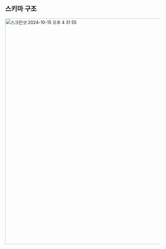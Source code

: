 ## 스키마 구조
<img width="732" alt="스크린샷 2024-10-15 오후 4 31 55" src="https://github.com/user-attachments/assets/bd249e58-42aa-4392-93ca-d6223d878b51">
